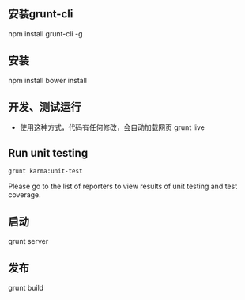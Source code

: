 
## 安装grunt-cli
npm install grunt-cli -g

## 安装
npm install 
bower install 

## 开发、测试运行
* 使用这种方式，代码有任何修改，会自动加载网页
grunt live

## Run unit testing
```bash
grunt karma:unit-test
```
Please go to the list of reporters to view results of unit testing and test coverage.

## 启动
grunt server 

## 发布
grunt build